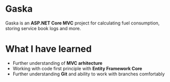 # Gaska

Gaska is an **ASP.NET Core MVC** project for calculating fuel consumption, storing service book logs and more.

# What I have learned

* Further understanding of **MVC arhitecture**
* Working with code first principle with **Entity Framework Core**
* Further understanding **Git** and ability to work with branches comfortably
